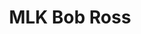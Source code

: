 ---
pid: ch623
title: MLK Bob Ross
location_transcription: Center City
coordinates: "[-75.164057, 39.952135]"
zipcode: '19118'
gen_neighborhood: Northwest Philadelphia
neighborhood: Chestnut Hill
outside_phl: 
age: '15'
age_range: 13-19
instagram: 
image_file_name: ch_623.jpg
proposal_transcription: MLK standing in center of city looking up
topic: African Americans
topic_summary: '0'
type: Other No Form
keywords_other: martin luther king, mlk
credit: Aidan
image_labels: 
twitter: 
facebook: 
permalink: "/monuments/ch623/"
layout: item-page
---